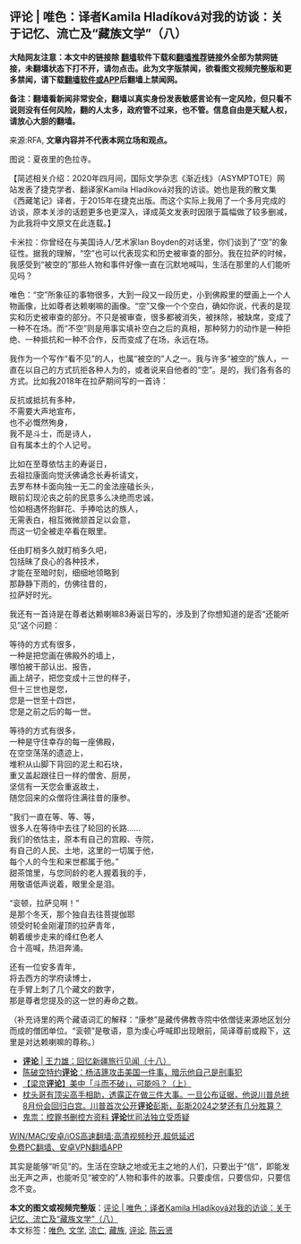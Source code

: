  <h2>评论 | 唯色：译者Kamila Hladíková对我的访谈：关于记忆、流亡及“藏族文学”（八）</h2> <p class="notice"><b>大陆网友注意：本文中的链接除 <a href="https://github.com/bannedbook/fanqiang" >翻墙</a>软件下载和<a href="https://github.com/killgcd/justmysocks/blob/master/README.md">翻墙推荐</a>链接外全部为禁网链接，未翻墙状态下打不开，请勿点击。此为文字版禁闻，欲看图文视频完整版和更多禁闻，请下载<a href="https://github.com/bannedbook/fanqiang">翻墙软件或APP</a>后翻墙上禁闻网。</p><p>备注：翻墙看新闻非常安全，翻墙以真实身份发表敏感言论有一定风险，但只看不说则没有任何风险，翻的人太多，政府管不过来，也不管。信息自由是天赋人权，请放心大胆的翻墙。</b></p>  <div class="entry"> <p>来源:RFA, <strong>文章内容并不代表本网立场和观点。</strong></p> <p>&#22270;&#35828;&#65306;&#22799;&#22812;&#37324;&#30340;&#33394;&#25289;&#23546;&#12290;             </p> <p>&#12304;&#31616;&#36848;&#30456;&#20851;&#20171;&#32461;&#65306;2020&#24180;&#22235;&#26376;&#38388;&#65292;&#22269;&#38469;&#25991;&#23398;&#26434;&#24535;&#12298;&#28176;&#36817;&#32447;&#12299;&#65288;ASYMPTOTE&#65289;&#32593;&#31449;&#21457;&#34920;&#20102;&#25463;&#20811;&#23398;&#32773;&#12289;&#32763;&#35793;&#23478;Kamila Hlad&#237;kov&#225;&#23545;&#25105;&#30340;&#35775;&#35848;&#12290;&#22905;&#20063;&#26159;&#25105;&#30340;&#25955;&#25991;&#38598;&#12298;&#35199;&#34255;&#31508;&#35760;&#12299;&#35793;&#32773;&#65292;&#20110;2015&#24180;&#22312;&#25463;&#20811;&#20986;&#29256;&#12290;&#32780;&#36825;&#20010;&#23454;&#38469;&#19978;&#25105;&#29992;&#20102;&#19968;&#20010;&#22810;&#26376;&#23436;&#25104;&#30340;&#35775;&#35848;&#65292;&#21407;&#26412;&#20851;&#28041;&#30340;&#35805;&#39064;&#26356;&#22810;&#20063;&#26356;&#28145;&#20837;&#65292;&#35793;&#25104;&#33521;&#25991;&#21457;&#34920;&#26102;&#22240;&#38480;&#20110;&#31687;&#24133;&#20570;&#20102;&#36739;&#22810;&#21024;&#20943;&#65292;&#20026;&#27492;&#25105;&#23558;&#20013;&#25991;&#21407;&#25991;&#22312;&#27492;&#36830;&#36733;&#12290;&#12305; </p> <p>&#21345;&#31859;&#25289;&#65306;&#20320;&#26366;&#32463;&#22312;&#19982;&#32654;&#22269;&#35799;&#20154;/&#33402;&#26415;&#23478;Ian Boyden&#30340;&#23545;&#35805;&#37324;&#65292;&#20320;&#20204;&#35848;&#21040;&#20102;&#8220;&#31354;&#8221;&#30340;&#35937;&#24449;&#24615;&#12290;&#25454;&#25105;&#30340;&#29702;&#35299;&#65292;&#8220;&#31354;&#8221;&#20063;&#21487;&#20197;&#20195;&#34920;&#29616;&#23454;&#21644;&#21382;&#21490;&#34987;&#23457;&#26597;&#30340;&#37096;&#20998;&#12290;&#25105;&#22312;&#25289;&#33832;&#30340;&#26102;&#20505;&#65292;&#25105;&#24863;&#21463;&#21040;&#8220;&#34987;&#31354;&#30340;&#8221;&#37027;&#20123;&#20154;&#29289;&#21644;&#20107;&#20214;&#22909;&#20687;&#19968;&#30452;&#22312;&#27785;&#40664;&#22320;&#21898;&#21483;&#65292;&#29983;&#27963;&#22312;&#37027;&#37324;&#30340;&#20154;&#20204;&#33021;&#21548;&#35265;&#21527;&#65311;</p>  <p>&#21807;&#33394;&#65306;&#8220;&#31354;&#8221;&#25152;&#35937;&#24449;&#30340;&#20107;&#29289;&#24456;&#22810;&#65292;&#22823;&#21040;&#19968;&#27573;&#21448;&#19968;&#27573;&#21382;&#21490;&#65292;&#23567;&#21040;&#20315;&#27583;&#37324;&#30340;&#22721;&#30011;&#19978;&#19968;&#20010;&#20154;&#29289;&#30011;&#20687;&#65292;&#27604;&#22914;&#23562;&#32773;&#36798;&#36182;&#21895;&#22043;&#30340;&#30011;&#20687;&#12290;&#8220;&#31354;&#8221;&#21448;&#20687;&#19968;&#20010;&#20010;&#31354;&#30333;&#65292;&#30830;&#22914;&#20320;&#35828;&#65292;&#20195;&#34920;&#30340;&#26159;&#29616;&#23454;&#21644;&#21382;&#21490;&#34987;&#23457;&#26597;&#30340;&#37096;&#20998;&#12290;&#19981;&#21482;&#26159;&#34987;&#23457;&#26597;&#65292;&#24456;&#22810;&#37117;&#34987;&#28040;&#22833;&#65292;&#34987;&#25273;&#38500;&#65292;&#34987;&#32570;&#24109;&#65292;&#21464;&#25104;&#20102;&#19968;&#31181;&#19981;&#22312;&#22330;&#12290;&#32780;&#8220;&#19981;&#31354;&#8221;&#21017;&#26159;&#29992;&#20107;&#23454;&#22635;&#34917;&#31354;&#30333;&#20043;&#21518;&#30340;&#30495;&#30456;&#65292;&#37027;&#31181;&#21162;&#21147;&#30340;&#21160;&#20316;&#26159;&#19968;&#31181;&#25298;&#32477;&#12289;&#19968;&#31181;&#25269;&#25239;&#21644;&#19968;&#31181;&#19981;&#21512;&#20316;&#65292;&#21453;&#32780;&#21464;&#25104;&#20102;&#22312;&#22330;&#65292;&#27704;&#36828;&#22312;&#22330;&#12290;</p> <p>&#25105;&#20316;&#20026;&#19968;&#20010;&#20889;&#20316;&#8220;&#30475;&#19981;&#35265;&#8221;&#30340;&#20154;&#65292;&#20063;&#23646;&#8220;&#34987;&#31354;&#30340;&#8221;&#20154;&#20043;&#19968;&#12290;&#25105;&#19982;&#35768;&#22810;&#8220;&#34987;&#31354;&#30340;&#8221;&#26063;&#20154;&#65292;&#19968;&#30452;&#22312;&#20197;&#33258;&#24049;&#30340;&#26041;&#24335;&#25239;&#25298;&#21508;&#31181;&#20154;&#20026;&#30340;&#65292;&#25110;&#32773;&#35828;&#26469;&#33258;&#20182;&#32773;&#30340;&#8220;&#31354;&#8221;&#12290;&#26159;&#30340;&#65292;&#25105;&#20204;&#21508;&#26377;&#21508;&#30340;&#26041;&#24335;&#12290;&#27604;&#22914;&#25105;2018&#24180;&#22312;&#25289;&#33832;&#26399;&#38388;&#20889;&#30340;&#19968;&#39318;&#35799;&#65306;</p> <p>&#21453;&#25239;&#25110;&#25269;&#25239;&#26377;&#22810;&#31181;&#65292;<br />&#19981;&#38656;&#35201;&#22823;&#22768;&#22320;&#23459;&#24067;&#65292;<br />&#20063;&#19981;&#24517;&#24936;&#28982;&#27529;&#36523;&#65292;<br />&#25105;&#19981;&#26159;&#26007;&#22763;&#65292;&#32780;&#26159;&#35799;&#20154;&#65292;<br />&#33258;&#26377;&#23646;&#26412;&#22303;&#30340;&#20010;&#20154;&#35760;&#21495;&#12290;</p> <p>&#27604;&#22914;&#22312;&#33267;&#23562;&#20381;&#24601;&#20027;&#30340;&#23551;&#35806;&#26085;&#65292;<br />&#21435;&#31062;&#25289;&#24247;&#38754;&#21521;&#35273;&#27779;&#20315;&#35829;&#24565;&#38271;&#23551;&#31048;&#35831;&#25991;&#65292;<br />&#21435;&#32599;&#24067;&#26519;&#21345;&#38754;&#21521;&#29420;&#19968;&#26080;&#20108;&#30340;&#37329;&#27861;&#24231;&#30933;&#38271;&#22836;&#65292;<br />&#30524;&#21069;&#24187;&#29616;&#27814;&#20007;&#20043;&#21069;&#30340;&#27665;&#24847;&#22810;&#20040;&#20915;&#32477;&#32780;&#24544;&#35802;&#65292;<br />&#24688;&#22914;&#30456;&#36935;&#24576;&#25265;&#40092;&#33457;&#12289;&#25163;&#25447;&#21704;&#36798;&#30340;&#26063;&#20154;&#65292;<br />&#26080;&#38656;&#34920;&#30333;&#65292;&#30456;&#20114;&#24494;&#24494;&#39060;&#39318;&#36275;&#20197;&#20250;&#24847;&#65292;<br />&#32780;&#36825;&#19968;&#20999;&#20840;&#34987;&#36208;&#21330;&#30475;&#22312;&#30524;&#37324;&#12290;</p>  <p>&#20219;&#30001;&#30447;&#26786;&#22810;&#20037;&#23601;&#30447;&#26786;&#22810;&#20037;&#21543;&#65292;<br />&#21253;&#25324;&#26151;&#20102;&#33391;&#24515;&#30340;&#21508;&#31181;&#25216;&#26415;&#65292; <br />&#25165;&#33021;&#22312;&#33267;&#26263;&#26102;&#21051;&#65292;&#32454;&#32454;&#22320;&#39046;&#30053;&#21040;<br />&#37027;&#38745;&#38745;&#19979;&#38632;&#30340;&#65292;&#20223;&#20315;&#24448;&#26132;&#30340;&#65292;<br />&#25289;&#33832;&#22909;&#26102;&#20809;&#12290;</p> <p>&#25105;&#36824;&#26377;&#19968;&#39318;&#35799;&#26159;&#22312;&#23562;&#32773;&#36798;&#36182;&#21895;&#22043;83&#23551;&#35806;&#26085;&#20889;&#30340;&#65292;&#28041;&#21450;&#21040;&#20102;&#20320;&#24819;&#30693;&#36947;&#30340;&#26159;&#21542;&#8220;&#36824;&#33021;&#21548;&#35265;&#8221;&#36825;&#20010;&#38382;&#39064;&#65306;</p> <p>&#31561;&#24453;&#30340;&#26041;&#24335;&#26377;&#24456;&#22810;&#65292;<br />&#19968;&#31181;&#26159;&#25226;&#24744;&#30011;&#22312;&#20315;&#27583;&#22806;&#30340;&#22681;&#19978;&#65292;<br />&#21738;&#24597;&#34987;&#24178;&#37096;&#35748;&#20986;&#12289;&#25253;&#21578;&#65292;<br />&#30011;&#19978;&#32993;&#23376;&#65292;&#25226;&#24744;&#21464;&#25104;&#21313;&#19977;&#19990;&#30340;&#26679;&#23376;&#65292;<br />&#20294;&#21313;&#19977;&#19990;&#20063;&#26159;&#24744;&#65292;<br />&#24744;&#26159;&#19968;&#19990;&#33267;&#21313;&#22235;&#19990;&#65292;<br />&#24744;&#26159;&#20043;&#21069;&#20043;&#21518;&#30340;&#27599;&#19968;&#19990;&#12290;</p> <p>&#31561;&#24453;&#30340;&#26041;&#24335;&#26377;&#24456;&#22810;&#65292;<br />&#19968;&#31181;&#26159;&#23432;&#20303;&#24184;&#23384;&#30340;&#27599;&#19968;&#24231;&#20315;&#27583;&#65292;<br />&#22312;&#31354;&#31354;&#33633;&#33633;&#30340;&#36951;&#36857;&#19978;&#65292;<br />&#22534;&#31215;&#20174;&#23665;&#33050;&#19979;&#32972;&#22238;&#30340;&#27877;&#22303;&#21644;&#30707;&#22359;&#65292;<br />&#37325;&#21448;&#30422;&#36215;&#36319;&#24448;&#26085;&#19968;&#26679;&#30340;&#20711;&#33293;&#12289;&#21416;&#25151;&#65292;<br />&#22362;&#20449;&#26377;&#19968;&#22825;&#24744;&#20250;&#37325;&#36820;&#25925;&#22303;&#65292;<br />&#38543;&#24744;&#22238;&#26469;&#30340;&#20247;&#20711;&#23558;&#20303;&#28385;&#24448;&#26132;&#30340;&#24247;&#21442;&#12290;</p>  <p>&#8220;&#25105;&#20204;&#19968;&#30452;&#22312;&#31561;&#12289;&#31561;&#12289;&#31561;&#65292;<br />&#24456;&#22810;&#20154;&#22312;&#31561;&#24453;&#20013;&#21435;&#24448;&#20102;&#36718;&#22238;&#30340;&#38271;&#36335;&#8230;&#8230;<br />&#25105;&#20204;&#30340;&#20381;&#24601;&#20027;&#65292;&#21407;&#26412;&#26377;&#33258;&#24049;&#30340;&#23467;&#27583;&#12289;&#23546;&#38498;&#65292;<br />&#26377;&#33258;&#24049;&#30340;&#20154;&#27665;&#12289;&#22303;&#22320;&#65292;&#36825;&#37324;&#30340;&#19968;&#20999;&#23646;&#20110;&#20182;&#65292;<br />&#27599;&#20010;&#20154;&#30340;&#20170;&#29983;&#21644;&#26469;&#19990;&#37117;&#23646;&#20110;&#20182;&#12290;&#8221;<br />&#29980;&#33590;&#39302;&#37324;&#65292;&#19982;&#24744;&#21516;&#40836;&#30340;&#32769;&#20154;&#25569;&#30528;&#25105;&#30340;&#25163;&#65292;<br />&#29992;&#25964;&#35821;&#20302;&#22768;&#35828;&#30528;&#65292;&#30524;&#37324;&#20840;&#26159;&#27882;&#12290;</p> <p>&#8220;&#34926;&#39039;&#65292;&#25289;&#33832;&#35265;&#21834;&#65281;&#8221;<br />&#26159;&#37027;&#20010;&#20908;&#22825;&#65292;&#37027;&#20010;&#29420;&#33258;&#21435;&#24448;&#33769;&#25552;&#20285;&#32822;<br />&#39046;&#21463;&#26102;&#36718;&#37329;&#21018;&#28748;&#39030;&#30340;&#25289;&#33832;&#38738;&#24180;&#65292;<br />&#26397;&#30528;&#32531;&#27493;&#36208;&#26469;&#30340;&#32475;&#32418;&#33394;&#32769;&#20154;<br />&#21512;&#21313;&#39640;&#21898;&#65292;&#28909;&#27882;&#22868;&#28044;&#12290;</p> <p>&#36824;&#26377;&#19968;&#20301;&#23433;&#22810;&#38738;&#24180;&#65292;<br />&#23558;&#21435;&#35199;&#26041;&#30340;&#23398;&#24220;&#35835;&#21338;&#22763;&#65292;<br />&#22312;&#25163;&#33218;&#19978;&#21050;&#20102;&#20960;&#20010;&#34255;&#25991;&#30340;&#25968;&#23383;&#65292;<br />&#37027;&#26159;&#23562;&#32773;&#24744;&#25552;&#21450;&#30340;&#36825;&#19968;&#19990;&#30340;&#23551;&#21629;&#20043;&#25968;&#12290;</p> <p>&#65288;&#34917;&#20805;&#35799;&#37324;&#30340;&#20004;&#20010;&#34255;&#35821;&#35789;&#27719;&#30340;&#35299;&#37322;&#65306;&#8220;&#24247;&#21442;&#8221;&#26159;&#34255;&#20256;&#20315;&#25945;&#23546;&#38498;&#20013;&#20381;&#20711;&#24466;&#26469;&#28304;&#22320;&#21306;&#21010;&#20998;&#32780;&#25104;&#30340;&#20711;&#22242;&#21333;&#20301;&#12290;&#8220;&#34926;&#39039;&#8221;&#26159;&#25964;&#35821;&#65292;&#24847;&#20026;&#34388;&#24515;&#21628;&#21898;&#21363;&#20986;&#29616;&#30524;&#21069;&#65292;&#31616;&#35793;&#23562;&#21069;&#25110;&#27583;&#19979;&#65292;&#36825;&#37324;&#26159;&#23545;&#36798;&#36182;&#21895;&#22043;&#30340;&#23562;&#31216;&#12290;&#65289;</p>  <ul class='op-related-articles' title='相关阅读'> <li><a href='https://www.bannedbook.org/bnews/ssgc/20210331/1516855.html' target='_blank'><b>评论</b> | 王力雄：回忆新疆旅行见闻（十八）</a></li> <li><a href='https://www.bannedbook.org/bnews/bannedvideo/20210331/1516839.html' target='_blank'>陈破空特约<b>评论</b>：杨洁篪攻击美国一件事，暗示他自己是刑事犯</a></li> <li><a href='https://www.bannedbook.org/bnews/comments/20210331/1516748.html' target='_blank'>【梁京<b>评论</b>】美中「斗而不破」，可能吗？（上）</a></li> <li><a href='https://www.bannedbook.org/bnews/comments/20210331/1516680.html' target='_blank'>枕头哥有顶尖高手相助，透露正在做三件大事。一旦公布证据，他说川普总统8月份会回归白宫。川普首次公开<b>评论</b>彭斯，彭斯2024之梦还有几分胜算？</a></li> <li><a href='https://www.bannedbook.org/bnews/headline/20210331/1516616.html' target='_blank'>鬼祟：控罪书删控方资料 <b>评论</b>忧司法独立受质疑</a></li> </ul> <p class="texttj"> <a href="https://github.com/bannedbook/fanqiang/wiki/V2ray%E6%9C%BA%E5%9C%BA" target="_blank">WIN/MAC/安卓/iOS高速翻墙:高清视频秒开,超低延迟</a><br/> <a href="https://github.com/bannedbook/fanqiang/wiki/%E7%A6%81%E9%97%BB%E7%BD%91%E5%AE%89%E5%8D%93%E7%BF%BB%E5%A2%99%E6%96%B0%E9%97%BBAPP" target="_blank">免费PC翻墙、安卓VPN翻墙APP</a></p><p>&#20854;&#23454;&#26159;&#33021;&#22815;&#8220;&#21548;&#35265;&#8221;&#30340;&#12290;&#29983;&#27963;&#22312;&#31354;&#32570;&#20043;&#22320;&#25110;&#26080;&#20027;&#20043;&#22320;&#30340;&#20154;&#20204;&#65292;&#21482;&#35201;&#20986;&#20110;&#8220;&#20449;&#8221;&#65292;&#21363;&#33021;&#21457;&#20986;&#26080;&#22768;&#20043;&#22768;&#65292;&#20063;&#33021;&#21548;&#35265;&#8220;&#34987;&#31354;&#30340;&#8221;&#20154;&#29289;&#21644;&#20107;&#20214;&#30340;&#25925;&#20107;&#12290;&#21482;&#35201;&#34388;&#20449;&#65292;&#21482;&#35201;&#20449;&#20208;&#65292;&#21482;&#35201;&#20449;&#24565;&#19981;&#21464;&#12290;</p><a name='sharetosocial'></a>       <div><b>本文的图文或视频完整版</b>：<a href='https://www.bannedbook.org/bnews/comments/20210401/1516894.html'>评论 | 唯色：译者Kamila Hladíková对我的访谈：关于记忆、流亡及“藏族文学”（八）</a></div>  </div><!--END ENTRY--> <div class="postfooter"> <div>本文标签：<a href="https://www.bannedbook.org/bnews/tag/%E5%94%AF%E8%89%B2/" rel="tag">唯色</a>, <a href="https://www.bannedbook.org/bnews/tag/%E6%96%87%E5%AD%A6/" rel="tag">文学</a>, <a href="https://www.bannedbook.org/bnews/tag/%E6%B5%81%E4%BA%A1/" rel="tag">流亡</a>, <a href="https://www.bannedbook.org/bnews/tag/%e8%97%8f%e6%97%8f/" rel="tag">藏族</a>, <a href="https://www.bannedbook.org/bnews/tag/%E8%AF%84%E8%AE%BA/" rel="tag">评论</a>, <a href="https://www.bannedbook.org/bnews/tag/%e9%99%88%e4%ba%91%e8%b4%a4/" rel="tag">陈云贤</a></div>  </div><!--END POSTFOOTER--> 